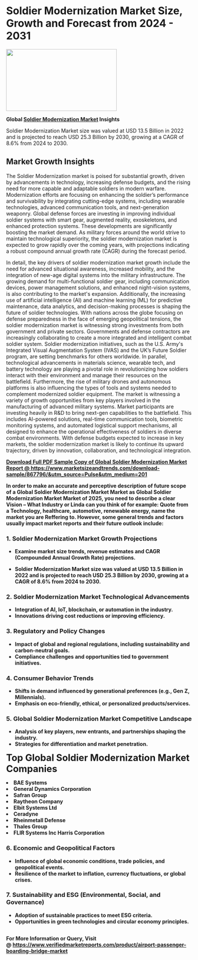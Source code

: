 <H1>Soldier Modernization Market Size, Growth and Forecast from 2024 - 2031</H1><img class="aligncenter size-medium wp-image-584254" src="https://thirdeyenews.in/wp-content/uploads/2024/09/Global-Market-Research-300x168.jpeg" alt="" width="300" height="168" /><p><strong>Global&nbsp;<a href="https://www.marketsizeandtrends.com/download-sample/867796/&amp;utm_source=Pulse&amp;utm_medium=201">Soldier Modernization Market</a> Insights</strong></p><p>Soldier Modernization Market size was valued at USD 13.5 Billion in 2022 and is projected to reach USD 25.3 Billion by 2030, growing at a CAGR of 8.6% from 2024 to 2030.</p><p><h2>Market Growth Insights</h2> <p>The Soldier Modernization market is poised for substantial growth, driven by advancements in technology, increasing defense budgets, and the rising need for more capable and adaptable soldiers in modern warfare. Modernization efforts are focusing on enhancing the soldier’s performance and survivability by integrating cutting-edge systems, including wearable technologies, advanced communication tools, and next-generation weaponry. Global defense forces are investing in improving individual soldier systems with smart gear, augmented reality, exoskeletons, and enhanced protection systems. These developments are significantly boosting the market demand. As military forces around the world strive to maintain technological superiority, the soldier modernization market is expected to grow rapidly over the coming years, with projections indicating a robust compound annual growth rate (CAGR) during the forecast period.</p> <p><strong><a href="#"></a></strong></p> <p>In detail, the key drivers of soldier modernization market growth include the need for advanced situational awareness, increased mobility, and the integration of new-age digital systems into the military infrastructure. The growing demand for multi-functional soldier gear, including communication devices, power management solutions, and enhanced night-vision systems, is also contributing to the market's expansion. Additionally, the increasing use of artificial intelligence (AI) and machine learning (ML) for predictive maintenance, data analytics, and decision-making processes is shaping the future of soldier technologies. With nations across the globe focusing on defense preparedness in the face of emerging geopolitical tensions, the soldier modernization market is witnessing strong investments from both government and private sectors. Governments and defense contractors are increasingly collaborating to create a more integrated and intelligent combat soldier system. Soldier modernization initiatives, such as the U.S. Army's Integrated Visual Augmentation System (IVAS) and the UK’s Future Soldier program, are setting benchmarks for others worldwide. In parallel, technological advancements in materials science, wearable tech, and battery technology are playing a pivotal role in revolutionizing how soldiers interact with their environment and manage their resources on the battlefield. Furthermore, the rise of military drones and autonomous platforms is also influencing the types of tools and systems needed to complement modernized soldier equipment. The market is witnessing a variety of growth opportunities from key players involved in the manufacturing of advanced military systems. Market participants are investing heavily in R&D to bring next-gen capabilities to the battlefield. This includes AI-powered solutions, real-time communication tools, biometric monitoring systems, and automated logistical support mechanisms, all designed to enhance the operational effectiveness of soldiers in diverse combat environments. With defense budgets expected to increase in key markets, the soldier modernization market is likely to continue its upward trajectory, driven by innovation, collaboration, and technological integration. <p><strong><a href="#"></p><p><span class=""><strong>Download Full PDF Sample Copy of Global Soldier Modernization Market Report</strong> @ <a href="https://www.marketsizeandtrends.com/download-sample/867796/&amp;utm_source=Pulse&amp;utm_medium=201" target="_blank">https://www.marketsizeandtrends.com/download-sample/867796/&amp;utm_source=Pulse&amp;utm_medium=201</a></span></p><p>In order to make an accurate and perceptive description of future scope of a Global&nbsp;Soldier Modernization Market Market as Global&nbsp;Soldier Modernization Market Market of 2025, you need to describe a clear Vision &ndash; What Industry or Linda can you think of for example: Quote from a Technology, healthcare, automotive, renewable energy, name the market you are Reffering to. However, some general trends and factors usually impact market reports and their future outlook include:</p><h3>1.&nbsp;<strong>Soldier Modernization Market Growth Projections</strong></h3><ul><li>Examine market size trends, revenue estimates and CAGR (Compounded Annual Growth Rate) projections.</li><li><p>Soldier Modernization Market size was valued at USD 13.5 Billion in 2022 and is projected to reach USD 25.3 Billion by 2030, growing at a CAGR of 8.6% from 2024 to 2030.</p></li></ul><h3>2.&nbsp;<strong>Soldier Modernization Market Technological Advancements</strong></h3><ul><li>Integration of AI, IoT, blockchain, or automation in the industry.</li><li>Innovations driving cost reductions or improving efficiency.</li></ul><h3>3.&nbsp;<strong>Regulatory and Policy Changes</strong></h3><ul><li>Impact of global and regional regulations, including sustainability and carbon-neutral goals.</li><li>Compliance challenges and opportunities tied to government initiatives.</li></ul><h3>4.&nbsp;<strong>Consumer Behavior Trends</strong></h3><ul><li>Shifts in demand influenced by generational preferences (e.g., Gen Z, Millennials).</li><li>Emphasis on eco-friendly, ethical, or personalized products/services.</li></ul><h3>5.&nbsp;<strong>Global Soldier Modernization Market Competitive Landscape</strong></h3><ul><li>Analysis of key players, new entrants, and partnerships shaping the industry.</li><li>Strategies for differentiation and market penetration.</li></ul><p data-pm-slice="1 1 []"><span style="color: inherit; font-family: inherit; font-size: 25px;">Top Global Soldier Modernization Market Companies</span></p><div class="" data-test-id=""><p><li>BAE Systems</li><li> General Dynamics Corporation</li><li> Safran Group</li><li> Raytheon Company</li><li> Elbit Systems Ltd</li><li> Ceradyne</li><li> Rheinmetall Defense</li><li> Thales Group</li><li> FLIR Systems Inc Harris Corporation</li></p></div><h3>6.&nbsp;<strong>Economic and Geopolitical Factors</strong></h3><ul><li>Influence of global economic conditions, trade policies, and geopolitical events.</li><li>Resilience of the market to inflation, currency fluctuations, or global crises.</li></ul><h3>7.&nbsp;<strong>Sustainability and ESG (Environmental, Social, and Governance)</strong></h3><ul><li>Adoption of sustainable practices to meet ESG criteria.</li><li>Opportunities in green technologies and circular economy principles.</li></ul><h2><strong style="font-size: 14px;">For More Information or Query, Visit @&nbsp;</strong><a style="background-color: #ffffff; font-size: 14px;" href="https://www.marketsizeandtrends.com/report/soldier-modernization-market/" target="_blank">https://www.verifiedmarketreports.com/product/airport-passenger-boarding-bridge-market</a></h2>
